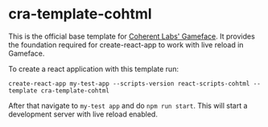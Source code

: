 # cra-template-cohtml

This is the official base template for [Coherent Labs' Gameface](https://coherent-labs.com/products/coherent-gameface/).
It provides the foundation required for create-react-app to work with live reload in Gameface.

To create a react application with this template run:

`create-react-app my-test-app --scripts-version react-scripts-cohtml --template cra-template-cohtml`

After that navigate to `my-test app` and do `npm run start`. This will start a development server with live reload enabled.